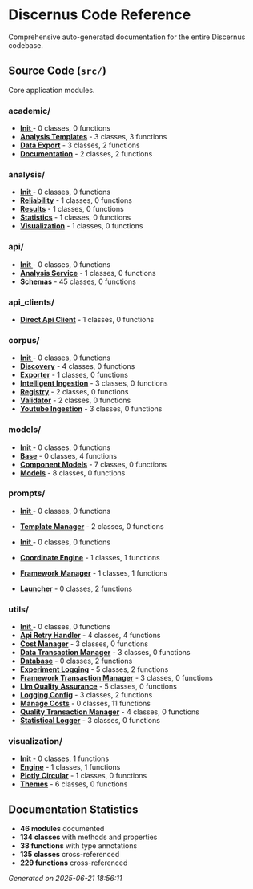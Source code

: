 # Discernus Code Reference

Comprehensive auto-generated documentation for the entire Discernus codebase.

## Source Code (`src/`)

Core application modules.

### academic/

- **[  Init  ](src/academic/__init__.md)** - 0 classes, 0 functions
- **[Analysis Templates](src/academic/analysis_templates.md)** - 3 classes, 3 functions
- **[Data Export](src/academic/data_export.md)** - 3 classes, 2 functions
- **[Documentation](src/academic/documentation.md)** - 2 classes, 2 functions

### analysis/

- **[  Init  ](src/analysis/__init__.md)** - 0 classes, 0 functions
- **[Reliability](src/analysis/reliability.md)** - 1 classes, 0 functions
- **[Results](src/analysis/results.md)** - 1 classes, 0 functions
- **[Statistics](src/analysis/statistics.md)** - 1 classes, 0 functions
- **[Visualization](src/analysis/visualization.md)** - 1 classes, 0 functions

### api/

- **[  Init  ](src/api/__init__.md)** - 0 classes, 0 functions
- **[Analysis Service](src/api/analysis_service.md)** - 1 classes, 0 functions
- **[Schemas](src/api/schemas.md)** - 45 classes, 0 functions

### api_clients/

- **[Direct Api Client](src/api_clients/direct_api_client.md)** - 1 classes, 0 functions

### corpus/

- **[  Init  ](src/corpus/__init__.md)** - 0 classes, 0 functions
- **[Discovery](src/corpus/discovery.md)** - 4 classes, 0 functions
- **[Exporter](src/corpus/exporter.md)** - 1 classes, 0 functions
- **[Intelligent Ingestion](src/corpus/intelligent_ingestion.md)** - 3 classes, 0 functions
- **[Registry](src/corpus/registry.md)** - 2 classes, 0 functions
- **[Validator](src/corpus/validator.md)** - 2 classes, 0 functions
- **[Youtube Ingestion](src/corpus/youtube_ingestion.md)** - 3 classes, 0 functions

### models/

- **[  Init  ](src/models/__init__.md)** - 0 classes, 0 functions
- **[Base](src/models/base.md)** - 0 classes, 4 functions
- **[Component Models](src/models/component_models.md)** - 7 classes, 0 functions
- **[Models](src/models/models.md)** - 8 classes, 0 functions

### prompts/

- **[  Init  ](src/prompts/__init__.md)** - 0 classes, 0 functions
- **[Template Manager](src/prompts/template_manager.md)** - 2 classes, 0 functions

- **[  Init  ](src/__init__.md)** - 0 classes, 0 functions
- **[Coordinate Engine](src/coordinate_engine.md)** - 1 classes, 1 functions
- **[Framework Manager](src/framework_manager.md)** - 1 classes, 1 functions
- **[Launcher](src/launcher.md)** - 0 classes, 2 functions

### utils/

- **[  Init  ](src/utils/__init__.md)** - 0 classes, 0 functions
- **[Api Retry Handler](src/utils/api_retry_handler.md)** - 4 classes, 4 functions
- **[Cost Manager](src/utils/cost_manager.md)** - 3 classes, 0 functions
- **[Data Transaction Manager](src/utils/data_transaction_manager.md)** - 3 classes, 0 functions
- **[Database](src/utils/database.md)** - 0 classes, 2 functions
- **[Experiment Logging](src/utils/experiment_logging.md)** - 5 classes, 2 functions
- **[Framework Transaction Manager](src/utils/framework_transaction_manager.md)** - 3 classes, 0 functions
- **[Llm Quality Assurance](src/utils/llm_quality_assurance.md)** - 5 classes, 0 functions
- **[Logging Config](src/utils/logging_config.md)** - 3 classes, 2 functions
- **[Manage Costs](src/utils/manage_costs.md)** - 0 classes, 11 functions
- **[Quality Transaction Manager](src/utils/quality_transaction_manager.md)** - 4 classes, 0 functions
- **[Statistical Logger](src/utils/statistical_logger.md)** - 3 classes, 0 functions

### visualization/

- **[  Init  ](src/visualization/__init__.md)** - 0 classes, 1 functions
- **[Engine](src/visualization/engine.md)** - 1 classes, 1 functions
- **[Plotly Circular](src/visualization/plotly_circular.md)** - 1 classes, 0 functions
- **[Themes](src/visualization/themes.md)** - 6 classes, 0 functions

## Documentation Statistics

- **46 modules** documented
- **134 classes** with methods and properties
- **38 functions** with type annotations
- **135 classes** cross-referenced
- **229 functions** cross-referenced

*Generated on 2025-06-21 18:56:11*